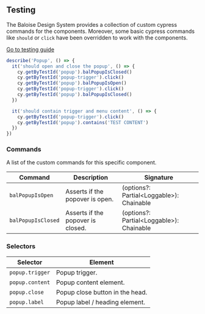 ## Testing

The Baloise Design System provides a collection of custom cypress commands for the components. Moreover, some basic cypress commands like `should` or `click` have been overridden to work with the components.

<a class="sb-unstyled button is-primary" href="../?path=/docs/development-testing--documentation">Go to testing guide</a>

<!-- START: human documentation -->

```typescript
describe('Popup', () => {
  it('should open and close the popup', () => {
    cy.getByTestId('popup').balPopupIsClosed()
    cy.getByTestId('popup-trigger').click()
    cy.getByTestId('popup').balPopupIsOpen()
    cy.getByTestId('popup-trigger').click()
    cy.getByTestId('popup').balPopupIsClosed()
  })

  it('should contain trigger and menu content', () => {
    cy.getByTestId('popup-trigger').click()
    cy.getByTestId('popup').contains('TEST CONTENT')
  })
})
```

<!-- END: human documentation -->

### Commands

A list of the custom commands for this specific component.

| Command            | Description                       | Signature                                 |
| ------------------ | --------------------------------- | ----------------------------------------- |
| `balPopupIsOpen`   | Asserts if the popover is open.   | (options?: Partial\<Loggable>): Chainable |
| `balPopupIsClosed` | Asserts if the popover is closed. | (options?: Partial\<Loggable>): Chainable |


### Selectors

| Selector        | Element                         |
| --------------- | ------------------------------- |
| `popup.trigger` | Popup trigger.                  |
| `popup.content` | Popup content element.          |
| `popup.close`   | Popup close button in the head. |
| `popup.label`   | Popup label / heading element.  |

